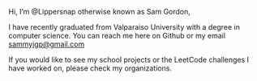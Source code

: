 Hi, I’m @Lippersnap otherwise known as Sam Gordon,

I have recently graduated from Valparaiso University with a degree in computer science.
You can reach me here on Github or my email sammyjgp@gmail.com

If you would like to see my school projects or the LeetCode challenges I have worked on, please check my organizations.

